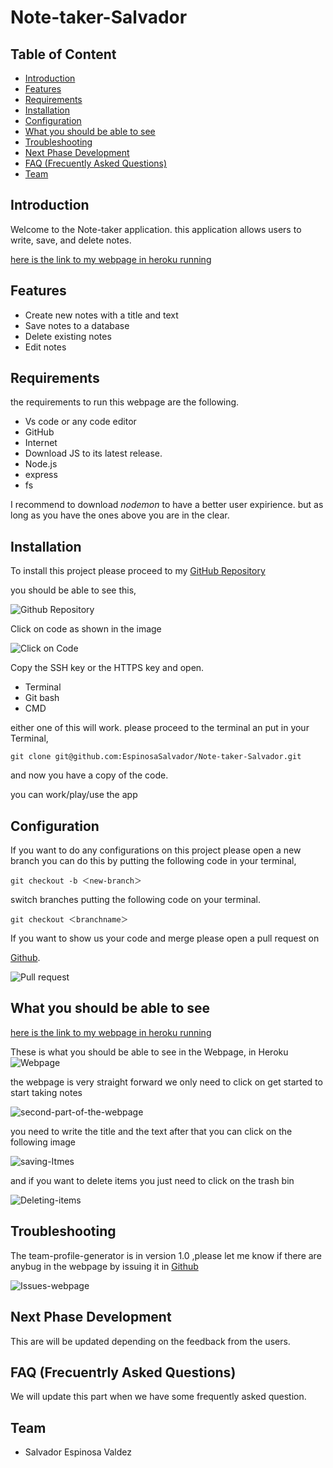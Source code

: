 # Note-taker-Salvador

## Table of Content

* [Introduction](#introduction)
* [Features](#features)
* [Requirements](#requirements)
* [Installation](#installation)
* [Configuration](#configuration)
* [What you should be able to see](#what-you-should-be-able-to-see)
* [Troubleshooting](#troubleshooting)
* [Next Phase Development](#next-phase-development)
* [FAQ (Frecuently Asked Questions)](#faq-frecuentrly-asked-questions)
* [Team](#team)

## Introduction

Welcome to the Note-taker application. this application allows users to write, save, and delete notes.

[here is the link to my webpage in heroku running](https://floating-fortress-79975.herokuapp.com/)

## Features

* Create new notes with a title and text
* Save notes to a database
* Delete existing notes
* Edit notes

## Requirements

the requirements to run this webpage are the following.

* Vs code or any code editor
* GitHub
* Internet
* Download JS to its latest release.
* Node.js
* express
* fs

I recommend to download *nodemon* to have a better user expirience. but as long as you have the ones above you are in the clear.

## Installation

To install this project please proceed to my [GitHub Repository](https://github.com/EspinosaSalvador/Note-taker-Salvador)

you should be able to see this,

![Github Repository](./public/assets/img/Github-repository.png)

Click on code as shown in the image

![Click on Code](./public/assets/img/SSH-Key.png)

Copy the SSH key or the HTTPS key and open.

* Terminal
* Git bash
* CMD

either one of this will work. please proceed to the terminal an put in your Terminal,

```
git clone git@github.com:EspinosaSalvador/Note-taker-Salvador.git
```

and now you have a copy of the code.

you can work/play/use the app

## Configuration

If you want to do any configurations on this project please open a new branch you can do this by putting the following code in your terminal,

```
git checkout -b ＜new-branch＞
```

switch branches putting the following code on your terminal.

```
git checkout ＜branchname＞
```

If you want to show us your code and merge please open a pull request on

[Github](https://github.com/EspinosaSalvador/Note-taker-Salvador/pulls).

![Pull request](./public/assets/img/Pull-request.png)

## What you should be able to see

[here is the link to my webpage in heroku running](https://floating-fortress-79975.herokuapp.com)

These is what you should be able to see in the Webpage, in Heroku
![Webpage](./public/assets/img/App-running-in-heroku.png)

the webpage is very straight forward we only need to click on get started to start taking notes

![second-part-of-the-webpage](./public/assets/img/adding-notes.png)

you need to write the title and the text after that you can click on the following image

![saving-Itmes](./public/assets/img/Saving-items.png)

and if you want to delete items you just need to click on the trash bin

![Deleting-items](./public/assets/img/Delete.png)

## Troubleshooting

The team-profile-generator is in version 1.0 ,please let me know if there are anybug in the webpage by issuing it in [Github](https://github.com/EspinosaSalvador/Note-taker-Salvador/issues)

![Issues-webpage](./public/assets/img/issues.png)

## Next Phase Development

This are will be updated depending on the feedback from the users.

## FAQ (Frecuentrly Asked Questions)

We will update this part when we have some frequently asked question.

## Team

* Salvador Espinosa Valdez
